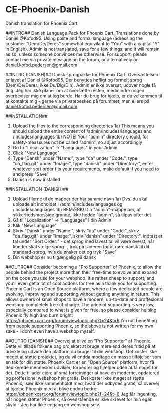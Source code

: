 # CE-Phoenix-Danish
Danish translation for Phoenix Cart

##INTRO##
Danish Language Pack for Phoenix Cart.
Translations done by Daniel @Kofod95.
Using polite and formal language (adressing the customer "Dem/De/Deres" somewhat equivilant to "You" with a capital "Y" in English).
Admin is not translated, save for a few things, and it will remain as so, unless someone convinces me otherwise.
For support, please contact me via private message on the forum, or alternatively on daniel.kofod.pedersen@gmail.com

##INTRO (DANISH)##
Dansk sprogpakke for Phoenix Cart.
Oversættelsen er lavet af Daniel @Kofod95.
Der benyttes høfligt og formelt sprog (Dem/De/Deres, ikke Du/Dig/Din).
Admin er ikke oversat, udover nogle få ting. Jeg har ikke planer om at oversætte resten, medmindre nogen overbeviser mig om at jeg burde.
Har du brug for hjælp, er du velkommen til at kontakte mig - gerne via privatebesked på forummet, men ellers på daniel.kofod.pedersen@gmail.com

##INSTALLATION##
1) Upload the files to the corresponding directories
	1a) This means you should upload the entire content of /admin/includes/languages and /includes/languages
	1b) NOTE! Your "admin" directory should, for safety-meassures not be called "admin", so adjust accordingly
2) Go to "Localization" -> "Languages" in your Admin
3) Click "New Language"
4) Type "Dansk" under "Name:", type "da" under "Code:", type "da_flag.gif" under "Image:", type "danish" under "Directory:", enter whatever sort order fits your requirements, make default if you need to and press "Save"
5) Danish is now installed

##INSTALLATION (DANISH)##
1) Upload filerne til de mapper der har samme navn
	1a) Dvs. du skal uploade alt indholdet i /admin/includes/languages og /includes/languages
	1b) BEMÆRK! Din "admin"-mappe bør, af sikkerhedsmæssige grunde, ikke hedde "admin", så tilpas efter det
2) Gå til "Localization" -> "Languages" i din Admin
3) Klik "New Language"
4) Skriv "Dansk" under "Name:", skriv "da" under "Code:", skriv "da_flag.gif" under "Image:", skriv "danish" under "Directory:", indtast et tal under "Sort Order:" - det sprog med lavest tal vil være øverst, når kunder skal vælge sprog -, tryk på slideren for at gøre dansk til dit standard-sprog, hvis du ønsker det og tryk "Save"
5) Din webshop er nu tilgængelig på dansk

##OUTRO##
Consider becoming a "Pro Supporter" of Phoenix, to allow the people behind the project more than their free-time to evolve and expand on the code you use for your webshop.
It's rather cheap to support, and you'll even get a lot of cool addons for free as a thank you for supporting.
Phoenix Cart is an Open Source platform, where a few dedicated people are evolving, improving and supporting without getting anything in return.
This allows owners of small shops to have a modern, up-to-date and proffesional webshop completely free of charge.
The price of supporting is very low, especially compared to what is given for free, so please consider helping Phoenix fly high and burn bright: https://phoenixcart.org/forum/viewtopic.php?f=24&t=6
I'm not benefiting from people supporting Phoenix, so the above is not written for my own sake - I don't even have a webshop myself.

##OUTRO (DANISH)##
Overvej at blive en "Pro Supporter" af Phoenix. 
Dette vil tillade folkene bag projektet at bruge mere end deres fritid på at udvikle og udvide den platform du bruger til din webshop.
Det koster ikke meget at støtte projektet, og du vil endda modtage en masse tilføjelser som en tak for din støtte.
Phoenix Cart er en "Open Source" platform, hvor få dedikerede mennesker udvikler, forbedrer og hjælper uden at få noget for det.
Dette tillader ejere af små forretninger at have en moderne, opdatered og proffesionel webshop helt gratis.
Det koster ikke meget at støtte Phoenix, især ikke sammenholdt med, hvad der udbydes gratis, så overvej at hjælpe Phoenix med at blive endnu bedre: https://phoenixcart.org/forum/viewtopic.php?f=24&t=6
Jeg får ingenting, når nogen støtter Phoenix, så ovenstående er ikke skrevet for min egen skyld - Jeg har ikke engang en webshop selv.
